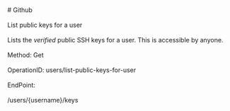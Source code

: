 <br>#     Github</br>
<br>List public keys for a user</br>
<br>Lists the _verified_ public SSH keys for a user. This is accessible by anyone.</br>
<br>Method: Get</br>
<br>OperationID: users/list-public-keys-for-user</br>
<br>EndPoint:</br>
<br>/users/{username}/keys</br>

